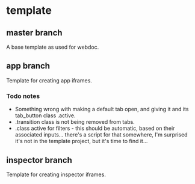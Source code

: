 <h1>template</h1>

<h2>master branch</h2>

<p>A base template as used for webdoc.</p>

<h2>app branch</h2>

<p>Template for creating app iframes.</p>

<h3>Todo notes</h3>

<ul>
  <li>Something wrong with making a default tab open, and giving it and its tab_button class .active.</li>
  <li>.transition class is not being removed from tabs.</li>
  <li>.class active for filters - this should be automatic, based on their associated inputs... there's a script for that somewhere, I'm surprised it's not in the template project, but it's time to find it...</li>
</ul>

<h2>inspector branch</h2>

<p>Template for creating inspector iframes.</p>